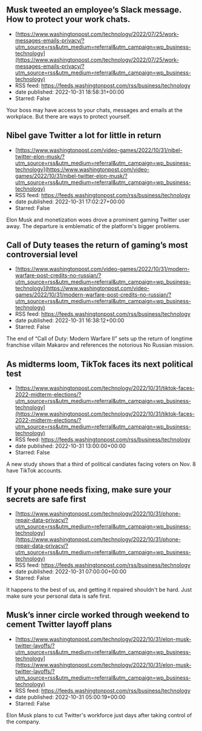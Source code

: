 ## Musk tweeted an employee’s Slack message. How to protect your work chats.
 - [https://www.washingtonpost.com/technology/2022/07/25/work-messages-emails-privacy/?utm_source=rss&utm_medium=referral&utm_campaign=wp_business-technology](https://www.washingtonpost.com/technology/2022/07/25/work-messages-emails-privacy/?utm_source=rss&utm_medium=referral&utm_campaign=wp_business-technology)
 - RSS feed: https://feeds.washingtonpost.com/rss/business/technology
 - date published: 2022-10-31 18:58:31+00:00
 - Starred: False

Your boss may have access to your chats, messages and emails at the workplace. But there are ways to protect yourself.

## Nibel gave Twitter a lot for little in return
 - [https://www.washingtonpost.com/video-games/2022/10/31/nibel-twitter-elon-musk/?utm_source=rss&utm_medium=referral&utm_campaign=wp_business-technology](https://www.washingtonpost.com/video-games/2022/10/31/nibel-twitter-elon-musk/?utm_source=rss&utm_medium=referral&utm_campaign=wp_business-technology)
 - RSS feed: https://feeds.washingtonpost.com/rss/business/technology
 - date published: 2022-10-31 17:02:27+00:00
 - Starred: False

Elon Musk and monetization woes drove a prominent gaming Twitter user away. The departure is emblematic of the platform's bigger problems.

## Call of Duty teases the return of gaming’s most controversial level
 - [https://www.washingtonpost.com/video-games/2022/10/31/modern-warfare-post-credits-no-russian/?utm_source=rss&utm_medium=referral&utm_campaign=wp_business-technology](https://www.washingtonpost.com/video-games/2022/10/31/modern-warfare-post-credits-no-russian/?utm_source=rss&utm_medium=referral&utm_campaign=wp_business-technology)
 - RSS feed: https://feeds.washingtonpost.com/rss/business/technology
 - date published: 2022-10-31 16:38:12+00:00
 - Starred: False

The end of “Call of Duty: Modern Warfare II” sets up the return of longtime franchise villain Makarov and references the notorious No Russian mission.

## As midterms loom, TikTok faces its next political test
 - [https://www.washingtonpost.com/technology/2022/10/31/tiktok-faces-2022-midterm-elections/?utm_source=rss&utm_medium=referral&utm_campaign=wp_business-technology](https://www.washingtonpost.com/technology/2022/10/31/tiktok-faces-2022-midterm-elections/?utm_source=rss&utm_medium=referral&utm_campaign=wp_business-technology)
 - RSS feed: https://feeds.washingtonpost.com/rss/business/technology
 - date published: 2022-10-31 13:00:00+00:00
 - Starred: False

A new study shows that a third of political candiates facing voters on Nov. 8 have TikTok accounts.

## If your phone needs fixing, make sure your secrets are safe first
 - [https://www.washingtonpost.com/technology/2022/10/31/phone-repair-data-privacy/?utm_source=rss&utm_medium=referral&utm_campaign=wp_business-technology](https://www.washingtonpost.com/technology/2022/10/31/phone-repair-data-privacy/?utm_source=rss&utm_medium=referral&utm_campaign=wp_business-technology)
 - RSS feed: https://feeds.washingtonpost.com/rss/business/technology
 - date published: 2022-10-31 07:00:00+00:00
 - Starred: False

It happens to the best of us, and getting it repaired shouldn't be hard. Just make sure your personal data is safe first.

## Musk’s inner circle worked through weekend to cement Twitter layoff plans
 - [https://www.washingtonpost.com/technology/2022/10/31/elon-musk-twitter-layoffs/?utm_source=rss&utm_medium=referral&utm_campaign=wp_business-technology](https://www.washingtonpost.com/technology/2022/10/31/elon-musk-twitter-layoffs/?utm_source=rss&utm_medium=referral&utm_campaign=wp_business-technology)
 - RSS feed: https://feeds.washingtonpost.com/rss/business/technology
 - date published: 2022-10-31 05:00:19+00:00
 - Starred: False

Elon Musk plans to cut Twitter's workforce just days after taking control of the company.
